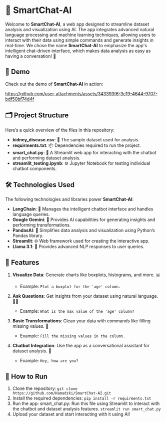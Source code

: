 # 🤖 SmartChat-AI

Welcome to **SmartChat-AI**, a web app designed to streamline dataset analysis and visualization using AI. The app integrates advanced natural language processing and machine learning techniques, allowing users to interact with their data using simple commands and generate insights in real-time. We chose the name **SmartChat-AI** to emphasize the app's intelligent chat-driven interface, which makes data analysis as easy as having a conversation! 💬

## 🎥 Demo

Check out the demo of **SmartChat-AI** in action:

https://github.com/user-attachments/assets/343393f6-3c19-4644-9707-bdf50bf74d4f



## 🗂️ Project Structure

Here’s a quick overview of the files in this repository:

- **kidney_disease.csv**: 🧬 The sample dataset used for analysis.
- **requirments.txt**: 📦 Dependencies required to run the project.
- **smart_chat.py**: 🤖 A Streamlit web app for interacting with the chatbot and performing dataset analysis.
- **streamlit_testing.ipynb**: ⚙️ Jupyter Notebook for testing individual chatbot components.

## 🛠️ Technologies Used

The following technologies and libraries power **SmartChat-AI**:

- **LangChain**: 🔗 Manages the intelligent chatbot interface and handles language queries.
- **Google Gemini**: 🧠 Provides AI capabilities for generating insights and performing transformations.
- **PandasAI**: 🐼 Simplifies data analysis and visualization using Python’s Pandas library.
- **Streamlit**: 🌐 Web framework used for creating the interactive app.
- **Llama 3.1**: 🦙 Provides advanced NLP responses to user queries.

## 🚀 Features

1. **Visualize Data**: Generate charts like boxplots, histograms, and more. 📊
    - Example: `Plot a boxplot for the 'age' column.`
  
2. **Ask Questions**: Get insights from your dataset using natural language. 🧑‍🏫
    - Example: `What is the max value of the 'age' column?`

3. **Basic Transformations**: Clean your data with commands like filling missing values. 🧹
    - Example: `Fill the missing values in the column.`

4. **Chatbot Integration**: Use the app as a conversational assistant for dataset analysis. 🤖
    - Example: `Hey, how are you?`


## 🚀 How to Run

1. Clone the repository:
   `git clone https://github.com/Hamadzki/SmartChat-AI.git`
2. Install the required dependencies:
   `pip install -r requirments.txt`
3. Run the app:
   smart_chat.py: Run this file using Streamlit to interact with the chatbot and dataset analysis features.
   `streamlit run smart_chat.py`
4. Upload your dataset and start interacting with it using AI!



